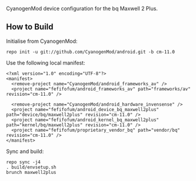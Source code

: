 CyanogenMod device configuration for the bq Maxwell 2 Plus.

How to Build
---------------

Initialise from CyanogenMod:

    repo init -u git://github.com/CyanogenMod/android.git -b cm-11.0

Use the following local manifest:

    <?xml version="1.0" encoding="UTF-8"?>
    <manifest>
      <remove-project name="CyanogenMod/android_frameworks_av" />
      <project name="fefifofum/android_frameworks_av" path="frameworks/av" revision="cm-11.0" />

      <remove-project name="CyanogenMod/android_hardware_invensense" />
      <project name="fefifofum/android_device_bq_maxwell2plus" path="device/bq/maxwell2plus" revision="cm-11.0" />
      <project name="fefifofum/android_kernel_bq_maxwell2plus" path="kernel/bq/maxwell2plus" revision="cm-11.0" />
      <project name="fefifofum/proprietary_vendor_bq" path="vendor/bq" revision="cm-11.0" />
    </manifest>

Sync and build:

    repo sync -j4
    . build/envsetup.sh
    brunch maxwell2plus
